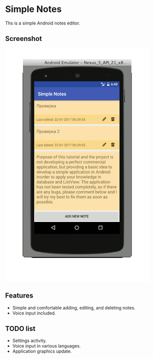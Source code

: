 # Simple Notes

Ths is a simple Android notes editor.

## Screenshot

![Screenshot](/Screenshot.gif?raw=true "Screenshot")

## Features

* Simple and comfortable adding, editing, and deleting notes.
* Voice input included.

## TODO list

* Settings activity.
* Voice input in various languages.
* Application graphics update.
